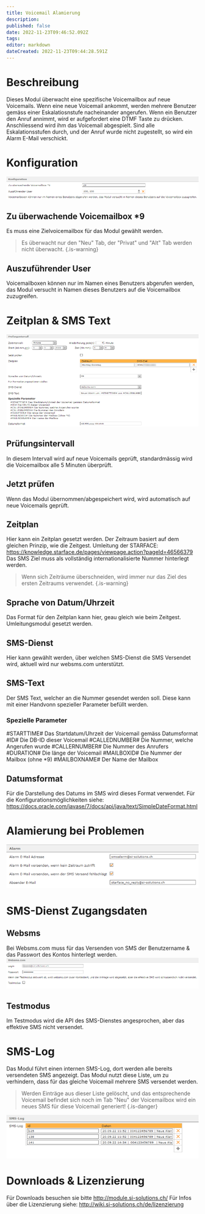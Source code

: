 ```yaml
---
title: Voicemail Alamierung
description: 
published: false
date: 2022-11-23T09:46:52.092Z
tags: 
editor: markdown
dateCreated: 2022-11-23T09:44:28.591Z
---
```


# Beschreibung

Dieses Modul überwacht eine spezifische Voicemailbox auf neue Voicemails.
Wenn eine neue Voicemail ankommt, werden mehrere Benutzer gemäss einer Eskalatiosnstufe nacheinander angerufen. 
Wenn ein Benutzer den Anruf annimmt, wird er aufgefordert eine DTMF Taste zu drücken. Anschliessend wird ihm das Voicemail abgespielt.
Sind alle Eskalationsstufen durch, und der Anruf wurde nicht zugestellt, so wird ein Alarm E-Mail verschickt.

# Konfiguration

![targetmailbox.png](/uploads/voicemailsmsalert/targetmailbox.png)

## Zu überwachende Voicemailbox \*9
Es muss eine Zielvoicemailbox für das Modul gewählt werden.

> Es überwacht nur den "Neu" Tab, der "Privat" und "Alt" Tab werden nicht überwacht.
{.is-warning}

## Auszuführender User
Voicemailboxen können nur im Namen eines Benutzers abgerufen werden, das Modul versucht in Namen dieses Benutzers auf die Voicemailbox zuzugreifen.

# Zeitplan & SMS Text

![timeplan.png](/uploads/voicemailsmsalert/timeplan.png)

## Prüfungsintervall
In diesem Intervall wird auf neue Voicemails geprüft, standardmässig wird die Voicemailbox alle 5 Minuten überprüft.

## Jetzt prüfen
Wenn das Modul übernommen/abgespeichert wird, wird automatisch auf neue Voicemails geprüft.

## Zeitplan
Hier kann ein Zeitplan gesetzt werden. Der Zeitraum basiert auf dem gleichen Prinzip, wie die Zeitgest. Umleitung der STARFACE: https://knowledge.starface.de/pages/viewpage.action?pageId=46566379
Das SMS Ziel muss als vollständig internationalisierte Nummer hinterlegt werden.

> Wenn sich Zeiträume überschneiden, wird immer nur das Ziel des ersten Zeitraums verwendet.
{.is-warning}

## Sprache von Datum/Uhrzeit
Das Format für den Zeitplan kann hier, geau gleich wie beim Zeitgest. Umleitungsmodul gesetzt werden.

## SMS-Dienst
Hier kann gewählt werden, über welchen SMS-Dienst die SMS Versendet wird, aktuell wird nur websms.com unterstützt.

## SMS-Text
Der SMS Text, welcher an die Nummer gesendet werden soll. Diese kann mit einer Handvonn spezieller Parameter befüllt werden.

### Spezielle Parameter

\#STARTTIME\# Das Startdatum/Uhrzeit der Voicemail gemäss Datumsformat
\#ID\# Die DB-ID dieser Voicemail
\#CALLEDNUMBER\# Die Nummer, welche Angerufen wurde
\#CALLERNUMBER\# Die Nummer des Anrufers
\#DURATION\# Die länge der Voicemail
\#MAILBOXID\# Die Nummer der Mailbox (ohne *9)
\#MAILBOXNAME\# Der Name der Mailbox

## Datumsformat
Für die Darstellung des Datums im SMS wird dieses Format verwendet.
Für die Konfigurationsmöglichkeiten siehe: https://docs.oracle.com/javase/7/docs/api/java/text/SimpleDateFormat.html

# Alamierung bei Problemen

![alarmsettings.png](/uploads/voicemailsmsalert/alarmsettings.png)

# SMS-Dienst Zugangsdaten

## Websms
Bei Websms.com muss für das Versenden von SMS der Benutzername & das Passwort des Kontos hinterlegt werden.
![websms.com.png](/uploads/voicemailsmsalert/websms.com.png)

## Testmodus
Im Testmodus wird die API des SMS-Dienstes angesprochen, aber das effektive SMS nicht versendet.

# SMS-Log
Das Modul führt einen internen SMS-Log, dort werden alle bereits versendeten SMS angezeigt.
Das Modul nutzt diese Liste, um zu verhindern, dass für das gleiche Voicemail mehrere SMS versendet werden.

> Werden Einträge aus dieser Liste gelöscht, und das entsprechende Voicemail befindet sich noch im Tab "Neu" der Voicemailbox wird ein neues SMS für diese Voicemail generiert!
{.is-danger}

![sms-log.png](/uploads/voicemailsmsalert/sms-log.png)




# Downloads & Lizenzierung
Für Downloads besuchen sie bitte http://module.si-solutions.ch/
Für Infos über die Lizenzierung siehe: http://wiki.si-solutions.ch/de/lizenzierung